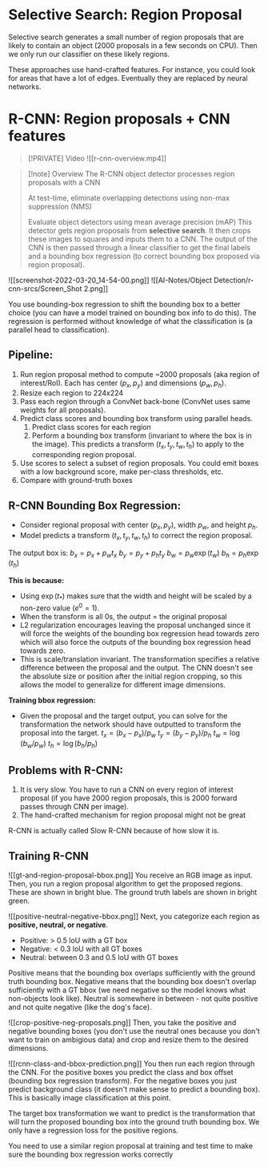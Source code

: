 # Selective Search: Region Proposal
Selective search generates a small number of region proposals that are likely to contain an object (2000 proposals in a few seconds on CPU). Then we only run our classifier on these likely regions. 

These approaches use hand-crafted features. For instance, you could look for areas that have a lot of edges. Eventually they are replaced by neural networks.

# R-CNN: Region proposals + CNN features

> [!PRIVATE] Video
> ![[r-cnn-overview.mp4]]

> [!note] Overview
> The R-CNN object detector processes region proposals with a CNN
> 
> At test-time, eliminate overlapping detections using non-max suppression (NMS)
> 
> Evaluate object detectors using mean average precision (mAP)
This detector gets region proposals from **selective search**. It then crops these images to squares and inputs them to a CNN. The output of the CNN is then passed through a linear classifier to get the final labels and a bounding box regression (to correct bounding box proposed via region proposal).

![[screenshot-2022-03-20_14-54-00.png]]
![[AI-Notes/Object Detection/r-cnn-srcs/Screen_Shot 2.png]]

You use bounding-box regression to shift the bounding box to a better choice (you can have a model trained on bounding box info to do this). The regression is performed without knowledge of what the classification is (a parallel head to classification).

## Pipeline:
1. Run region proposal method to compute ~2000 proposals (aka region of interest/RoI). Each has center $(p_x, p_y)$ and dimensions $(p_w, p_h)$.
2. Resize each region to 224x224
3. Pass each region through a ConvNet back-bone (ConvNet uses same weights for all proposals).
4. Predict class scores and bounding box transform using parallel heads.
    1. Predict class scores for each region
    2. Perform a bounding box transform (invariant to where the box is in the image). This predicts a transform $(t_x, t_y, t_w, t_h)$ to apply to the corresponding region proposal.
5. Use scores to select a subset of region proposals. You could emit boxes with a low background score, make per-class thresholds, etc.
6. Compare with ground-truth boxes

## R-CNN Bounding Box Regression:
- Consider regional proposal with center $(p_x, p_y)$, width $p_w$, and height $p_h$.
- Model predicts a transform $(t_x, t_y, t_w, t_h)$ to correct the region proposal.

The output box is:
$b_{x}=p_{x}+p_{w} t_{x}$
$b_{y}=p_{y}+p_{h} t_{y}$
$b_{w}=p_{w} \exp \left(t_{w}\right)$
$b_{h}=p_{h} \exp \left(t_{h}\right)$

**This is because:**
- Using $\exp(t_*)$ makes sure that the width and height will be scaled by a non-zero value ($e^0 = 1$).
- When the transform is all 0s, the output = the original proposal
- L2 regularization encourages leaving the proposal unchanged since it will force the weights of the bounding box regression head towards zero which will also force the outputs of the bounding box regression head towards zero.
- This is scale/translation invariant. The transformation specifies a relative difference between the proposal and the output. The CNN doesn't see the absolute size or position after the initial region cropping, so this allows the model to generalize for different image dimensions.

**Training bbox regression:**
- Given the proposal and the target output, you can solve for the transformation the network should have outputted to transform the proposal into the target.
$t_{x}=\left(b_{x}-p_{x}\right) / p_{w}$
$t_{y}=\left(b_{y}-p_{y}\right) / p_{h}$
$t_{w}=\log \left(b_{w} / p_{w}\right)$
$t_{h}=\log \left(b_{h} / p_{h}\right)$

## Problems with R-CNN:
1. It is very slow. You have to run a CNN on every region of interest proposal (if you have 2000 region proposals, this is 2000 forward passes through CNN per image).
2. The hand-crafted mechanism for region proposal might not be great

R-CNN is actually called Slow R-CNN because of how slow it is.

## Training R-CNN
![[gt-and-region-proposal-bbox.png]]
You receive an RGB image as input. Then, you run a region proposal algorithm to get the proposed regions. These are shown in bright blue. The ground truth labels are shown in bright green.

![[positive-neutral-negative-bbox.png]]
Next, you categorize each region as **positive, neutral, or negative**. 
- Positive: > 0.5 loU with a GT box
- Negative: < 0.3 loU with all GT boxes
- Neutral: between 0.3 and 0.5 loU with GT boxes

Positive means that the bounding box overlaps sufficiently with the ground truth bounding box. Negative means that the bounding box doesn't overlap sufficiently with a GT bbox (we need negative so the model knows what non-objects look like). Neutral is somewhere in between - not quite positive and not quite negative (like the dog's face).

![[crop-positive-neg-proposals.png]]
Then, you take the positive and negative bounding boxes (you don't use the neutral ones because you don't want to train on ambigious data) and crop and resize them to the desired dimensions. 

![[rcnn-class-and-bbox-prediction.png]]
You then run each region through the CNN. For the positive boxes you predict the class and box offset (bounding box regression transform). For the negative boxes you just predict background class (it doesn't make sense to predict a bounding box). This is basically image classification at this point.

The target box transformation we want to predict is the transformation that will turn the proposed bounding box into the ground truth bounding box. We only have a regression loss for the positive regions.

You need to use a similar region proposal at training and test time to make sure the bounding box regression works correctly
